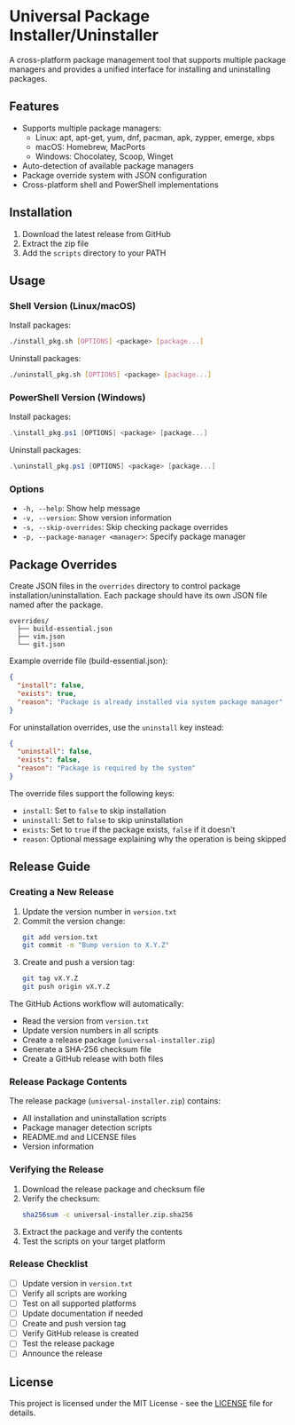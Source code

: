# Universal Package Installer/Uninstaller

A cross-platform package management tool that supports multiple package managers and provides a unified interface for installing and uninstalling packages.

## Features

- Supports multiple package managers:
  - Linux: apt, apt-get, yum, dnf, pacman, apk, zypper, emerge, xbps
  - macOS: Homebrew, MacPorts
  - Windows: Chocolatey, Scoop, Winget
- Auto-detection of available package managers
- Package override system with JSON configuration
- Cross-platform shell and PowerShell implementations

## Installation

1. Download the latest release from GitHub
2. Extract the zip file
3. Add the `scripts` directory to your PATH

## Usage

### Shell Version (Linux/macOS)

Install packages:
```bash
./install_pkg.sh [OPTIONS] <package> [package...]
```

Uninstall packages:
```bash
./uninstall_pkg.sh [OPTIONS] <package> [package...]
```

### PowerShell Version (Windows)

Install packages:
```powershell
.\install_pkg.ps1 [OPTIONS] <package> [package...]
```

Uninstall packages:
```powershell
.\uninstall_pkg.ps1 [OPTIONS] <package> [package...]
```

### Options

- `-h, --help`: Show help message
- `-v, --version`: Show version information
- `-s, --skip-overrides`: Skip checking package overrides
- `-p, --package-manager <manager>`: Specify package manager

## Package Overrides

Create JSON files in the `overrides` directory to control package installation/uninstallation. Each package should have its own JSON file named after the package.

```
overrides/
  ├── build-essential.json
  ├── vim.json
  └── git.json
```

Example override file (build-essential.json):
```json
{
  "install": false,
  "exists": true,
  "reason": "Package is already installed via system package manager"
}
```

For uninstallation overrides, use the `uninstall` key instead:
```json
{
  "uninstall": false,
  "exists": false,
  "reason": "Package is required by the system"
}
```

The override files support the following keys:
- `install`: Set to `false` to skip installation
- `uninstall`: Set to `false` to skip uninstallation
- `exists`: Set to `true` if the package exists, `false` if it doesn't
- `reason`: Optional message explaining why the operation is being skipped

## Release Guide

### Creating a New Release

1. Update the version number in `version.txt`
2. Commit the version change:
   ```bash
   git add version.txt
   git commit -m "Bump version to X.Y.Z"
   ```
3. Create and push a version tag:
   ```bash
   git tag vX.Y.Z
   git push origin vX.Y.Z
   ```

The GitHub Actions workflow will automatically:
- Read the version from `version.txt`
- Update version numbers in all scripts
- Create a release package (`universal-installer.zip`)
- Generate a SHA-256 checksum file
- Create a GitHub release with both files

### Release Package Contents

The release package (`universal-installer.zip`) contains:
- All installation and uninstallation scripts
- Package manager detection scripts
- README.md and LICENSE files
- Version information

### Verifying the Release

1. Download the release package and checksum file
2. Verify the checksum:
   ```bash
   sha256sum -c universal-installer.zip.sha256
   ```
3. Extract the package and verify the contents
4. Test the scripts on your target platform

### Release Checklist

- [ ] Update version in `version.txt`
- [ ] Verify all scripts are working
- [ ] Test on all supported platforms
- [ ] Update documentation if needed
- [ ] Create and push version tag
- [ ] Verify GitHub release is created
- [ ] Test the release package
- [ ] Announce the release

## License

This project is licensed under the MIT License - see the [LICENSE](LICENSE) file for details.
